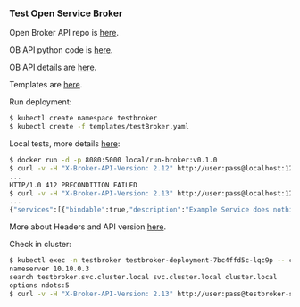 ### Test Open Service Broker

Open Broker API repo is [here](https://github.com/eruvanos/openbrokerapi).  

OB API python code is [here](https://pypi.org/project/openbrokerapi/).  

OB API details are [here](http://openbrokerapi.readthedocs.io/en/latest/openbrokerapi.html).  

Templates are [here](./templates).  

Run deployment:  
```sh
$ kubectl create namespace testbroker
$ kubectl create -f templates/testBroker.yaml
```

Local tests, more details [here](https://github.com/openservicebrokerapi/servicebroker/blob/v2.12/spec.md#request):  
```sh
$ docker run -d -p 8080:5000 local/run-broker:v0.1.0
$ curl -v -H "X-Broker-API-Version: 2.12" http://user:pass@localhost:12345/v2/catalog
...
HTTP/1.0 412 PRECONDITION FAILED
$ curl -v -H "X-Broker-API-Version: 2.13" http://user:pass@localhost:12345/v2/catalog
...
{"services":[{"bindable":true,"description":"Example Service does nothing"
```
More about Headers and API version [here](https://github.com/openservicebrokerapi/servicebroker/blob/v2.13/spec.md#api-version-header).

Check in cluster:  
```sh
$ kubectl exec -n testbroker testbroker-deployment-7bc4ffd5c-lqc9p -- cat /etc/resolv.conf
nameserver 10.10.0.3
search testbroker.svc.cluster.local svc.cluster.local cluster.local
options ndots:5
$ curl -v -H "X-Broker-API-Version: 2.13" http://user:pass@testbroker-service.testbroker.svc.cluster.local:12345/v2/catalog
```